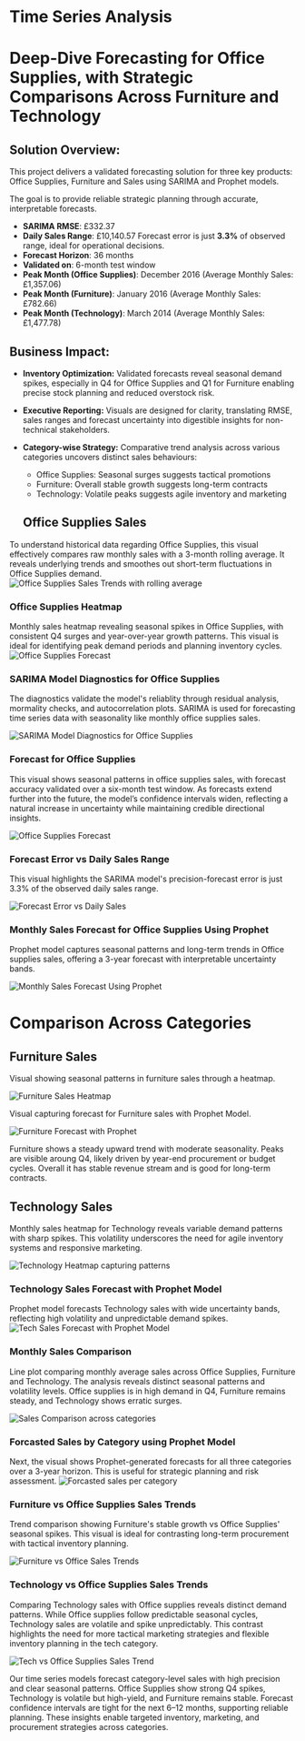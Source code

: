 
# Time Series Analysis
# Deep-Dive Forecasting for Office Supplies, with Strategic Comparisons Across Furniture and Technology

## Solution Overview:
This project delivers a validated forecasting solution for three key products: Office Supplies, Furniture and Sales using SARIMA and Prophet models. 

The goal is to provide reliable strategic planning through accurate, interpretable forecasts.
* **SARIMA RMSE**: £332.37
* **Daily Sales Range**: £10,140.57
Forecast error is just **3.3%** of observed range, ideal for operational decisions.
* **Forecast Horizon**: 36 months
* **Validated on**: 6-month test window
* **Peak Month (Office Supplies)**: December 2016 (Average Monthly Sales: £1,357.06) 
* **Peak Month (Furniture)**: January 2016 (Average Monthly Sales: £782.66)
* **Peak Month (Technology)**: March 2014 (Average Monthly Sales: £1,477.78)

## Business Impact:
* **Inventory Optimization:** Validated forecasts reveal seasonal demand spikes, especially in Q4 for Office Supplies and Q1 for Furniture enabling precise stock planning and reduced overstock risk.
* **Executive Reporting:** Visuals are designed for clarity, translating RMSE, sales ranges and forecast uncertainty into digestible insights for non-technical stakeholders.
* **Category-wise Strategy:** Comparative trend analysis across various categories uncovers distinct sales behaviours:
  -  Office Supplies: Seasonal surges suggests tactical promotions
  -  Furniture: Overall stable growth suggests long-term contracts
  -  Technology: Volatile peaks suggests agile inventory and marketing

    ## Office Supplies Sales
To understand historical data regarding Office Supplies, this visual effectively compares raw monthly sales with a 3-month rolling average. It reveals underlying trends and smoothes out short-term fluctuations in Office Supplies demand.
![Office Supplies Sales Trends with rolling average](visuals/Office-supplies-sales-with-rolling-average.png)

### Office Supplies Heatmap

Monthly sales heatmap revealing seasonal spikes in Office Supplies, with consistent Q4 surges and year-over-year growth patterns. This visual is ideal for identifying peak demand periods and planning inventory cycles.
![Office Supplies Forecast](visuals/Office-Supplies-Heatmap.png)

### SARIMA Model Diagnostics for Office Supplies

The diagnostics validate the model's reliablity through residual analysis, mormality checks, and autocorrelation plots. SARIMA is used for forecasting time series data with seasonality like monthly office supplies sales.


![SARIMA Model Diagnostics for Office Supplies](visuals/SARIMA-Office-Supplies.png)

### Forecast for Office Supplies
This visual shows seasonal patterns in office supplies sales, with forecast accuracy validated over a six-month test window.  As forecasts extend further into the future, the model’s confidence intervals widen, reflecting a natural increase in uncertainty while maintaining credible directional insights.

![Office Supplies Forecast](visuals/Office-Sales-Forecast.png)

### Forecast Error vs Daily Sales Range
This visual highlights the SARIMA model's precision-forecast error is just 3.3% of the observed daily sales range. 

![Forecast Error vs Daily Sales](visuals/Forecast-Error-vs-Daily-Sales-Range-(Office-Supplies).png)



### Monthly Sales Forecast for Office Supplies Using Prophet
Prophet model captures seasonal patterns and long-term trends in Office supplies sales, offering a 3-year forecast with interpretable uncertainty bands.

![Monthly Sales Forecast Using Prophet](visuals/Office-Forecast-Prophet-Model.png)

# Comparison Across Categories

## Furniture Sales
Visual showing seasonal patterns in furniture sales through a heatmap.

![Furniture Sales Heatmap](visuals/monthly-furniture-heatmap.png)

Visual capturing forecast for Furniture sales with Prophet Model.

![Furniture Forecast with Prophet](visuals/furniture-forcast-prophet.png)

Furniture shows a steady upward trend with moderate seasonality. Peaks are visible aroung Q4, likely driven by year-end procurement or budget cycles. Overall it has stable revenue stream and is good for long-term contracts.

## Technology Sales

Monthly sales heatmap for Technology reveals variable demand patterns with sharp spikes. This volatility underscores the need for agile inventory systems and responsive marketing.

![Technology Heatmap capturing patterns](visuals/monthly-tech-heatmap.png)

### Technology Sales Forecast with Prophet Model
Prophet model forecasts Technology sales with wide uncertainty bands, reflecting high volatility and unpredictable demand spikes.
![Tech Sales Forecast with Prophet Model](visuals/tech-forecast-Prophet-Model.png)


### Monthly Sales Comparison 

Line plot comparing monthly average sales across Office Supplies, Furniture and Technology. The analysis reveals distinct seasonal patterns and volatility levels. Office supplies is in high demand in Q4, Furniture remains steady, and Technology shows erratic surges.

![Sales Comparison across categories](visuals/category-comparison-sales.png)

### Forcasted Sales by Category using Prophet Model
Next, the visual shows Prophet-generated forecasts for all three categories over a 3-year horizon. This is useful for strategic planning and risk assessment.
![Forcasted sales per category](visuals/Forcasted-Sales-by-Category.png)

### Furniture vs Office Supplies Sales Trends
Trend comparison showing Furniture's stable growth vs Office Supplies' seasonal spikes. This visual is ideal for contrasting long-term procurement with tactical inventory planning.

![Furniture vs Office Sales Trends](visuals/Furniture-vs-Office-SalesTrends.png)

### Technology vs Office Supplies Sales Trends
Comparing Technology sales with Office supplies reveals distinct demand patterns. While Office supplies follow predictable seasonal cycles, Technology sales are volatile and spike unpredictably. This contrast highlights the need for more tactical marketing strategies and flexible inventory planning in the tech category.

![Tech vs Office Supplies Sales Trend](visuals/Tech-vs-Office-SalesTrends.png)

Our time series models forecast category-level sales with high precision and clear seasonal patterns. Office Supplies show strong Q4 spikes, Technology is volatile but high-yield, and Furniture remains stable. Forecast confidence intervals are tight for the next 6–12 months, supporting reliable planning. These insights enable targeted inventory, marketing, and procurement strategies across categories.
